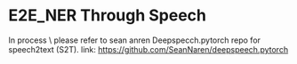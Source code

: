 # E2E_NER Through Speech
In process \\
please refer to sean anren Deepspecch.pytorch repo for  speech2text (S2T). 
link: https://github.com/SeanNaren/deepspeech.pytorch
